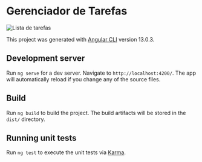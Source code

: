 # Gerenciador de Tarefas

![Lista de tarefas](https://user-images.githubusercontent.com/17866411/144311995-6e4a1bed-e404-4821-8bc9-47d476e239dc.png)

This project was generated with [Angular CLI](https://github.com/angular/angular-cli) version 13.0.3.

## Development server

Run `ng serve` for a dev server. Navigate to `http://localhost:4200/`. The app will automatically reload if you change any of the source files.

## Build

Run `ng build` to build the project. The build artifacts will be stored in the `dist/` directory.

## Running unit tests

Run `ng test` to execute the unit tests via [Karma](https://karma-runner.github.io).
